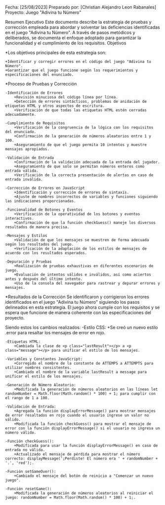Fecha: [25/08/2023]
Preparado por: [Christian Alejandro Leon Rabanales]
Proyecto: Juego "Adivina tu Número"

Resumen Ejecutivo
Este documento describe la estrategia de pruebas y corrección empleada para abordar y solventar las deficiencias identificadas en el juego "Adivina tu Número". A través de pasos metódicos y deliberados, se documenta el enfoque adoptado para garantizar la funcionalidad y el cumplimiento de los requisitos.
Objetivos

*Los objetivos principales de esta estrategia son:

    +Identificar y corregir errores en el código del juego "Adivina tu Número".
    +Garantizar que el juego funcione según los requerimientos y especificaciones del enunciado.

*Proceso de Pruebas y Corrección

    -Identificación de Errores
        +Revisión minuciosa del código línea por línea.
        +Detección de errores sintácticos, problemas de anidación de etiquetas HTML y otros aspectos de escritura.
        +Verificación de que todas las etiquetas HTML estén cerradas adecuadamente.

    -Cumplimiento de Requisitos
        +Verificación de la congruencia de la lógica con los requisitos del enunciado.
        +Confirmación de la generación de números aleatorios entre 1 y 100.
        +Aseguramiento de que el juego permita 10 intentos y muestre mensajes apropiados.

    -Validación de Entrada
        +Confirmación de la validación adecuada de la entrada del jugador.
        +Aseguramiento de que solo se permitan números enteros como entrada válida.
        +Verificación de la correcta presentación de alertas en caso de entrada inválida.

    -Corrección de Errores en JavaScript
        +Identificación y corrección de errores de sintaxis.
        +Ajuste de nombres incorrectos de variables y funciones siguiendo las indicaciones proporcionadas.

    -Funcionalidad de Botones y Eventos
        +Verificación de la operatividad de los botones y eventos interactivos.
        +Confirmación de que la función checkGuess() maneje los diversos resultados de manera precisa.

    -Mensajes y Estilos
        +Validación de que los mensajes se muestren de forma adecuada según los resultados del juego.
        +Verificación de la adaptación de los estilos de mensajes de acuerdo con los resultados esperados.

    -Depuración y Pruebas
        +Realización de pruebas exhaustivas en diferentes escenarios de juego.
        +Evaluación de intentos válidos e inválidos, así como aciertos antes y después del último intento.
        +Uso de la consola del navegador para rastrear y depurar errores y mensajes.

*Resultados de la Corrección
Se identificaron y corrigieron los errores identificados en el juego "Adivina tu Número" siguiendo los pasos delineados en esta estrategia. El juego ahora cumple con los requisitos y se espera que funcione de manera coherente con las especificaciones del proyecto.

Siendo estos los cambios realizados:
    -Estilo CSS:
        +Se creó un nuevo estilo .error para resaltar los mensajes de error en rojo.

    -Etiquetas HTML:
        +Cambiada la clase de <p class="lastResult"></p> a <p class="message"></p> para unificar el estilo de los mensajes.

    -Variables y Constantes JavaScript:
        +Corregido el nombre de la constante de ATTEMPS a ATTEMPTS para utilizar nombres consistentes.
        +Cambiado el nombre de la variable lastResult a message para unificar el estilo de los mensajes.

    -Generación de Número Aleatorio:
        +Modificada la generación de números aleatorios en las líneas let randomNumber = Math.floor(Math.random() * 100) + 1; para cumplir con el rango de 1 a 100.

    -Validación de Entrada:
        +Agregada la función displayErrorMessage() para mostrar mensajes de error resaltados en rojo cuando el usuario ingrese un valor no válido.
        +Modificada la función checkGuess() para mostrar el mensaje de error con la función displayErrorMessage() si el usuario no ingresa un número válido.

    -Función checkGuess():
        +Modificada para usar la función displayErrorMessage() en caso de entrada no válida.
        +Actualizado el mensaje de pérdida para mostrar el número correcto: displayMessage('¡Perdiste! El número era ' + randomNumber + '.', 'red');.

    -Función setGameOver():
        +Cambiado el mensaje del botón de reinicio a "Comenzar un nuevo juego".

    -Función resetGame():
        +Modificada la generación de números aleatorios al reiniciar el juego: randomNumber = Math.floor(Math.random() * 100) + 1;.
